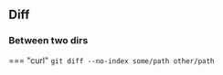 ## Diff

### Between two dirs
=== "curl"
    ```
    git diff --no-index some/path other/path
    ```
